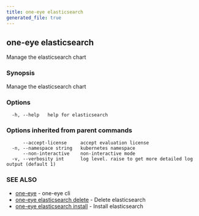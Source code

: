 ```yaml
---
title: one-eye elasticsearch
generated_file: true
---
```

## one-eye elasticsearch

Manage the elasticsearch chart

### Synopsis

Manage the elasticsearch chart

### Options

```
  -h, --help   help for elasticsearch
```

### Options inherited from parent commands

```
      --accept-license     accept evaluation license
  -n, --namespace string   kubernetes namespace
      --non-interactive    non-interactive mode
  -v, --verbosity int      log level. raise to get more detailed log output (default 1)
```

### SEE ALSO

* [one-eye](/docs/one-eye/cli/reference/one-eye/)	 - one-eye cli
* [one-eye elasticsearch delete](/docs/one-eye/cli/reference/one-eye_elasticsearch_delete/)	 - Delete elasticsearch
* [one-eye elasticsearch install](/docs/one-eye/cli/reference/one-eye_elasticsearch_install/)	 - Install elasticsearch


